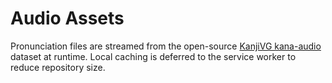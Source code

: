 # Audio Assets

Pronunciation files are streamed from the open-source [KanjiVG kana-audio](https://github.com/KanjiVG/kana-audio) dataset at runtime.
Local caching is deferred to the service worker to reduce repository size.
